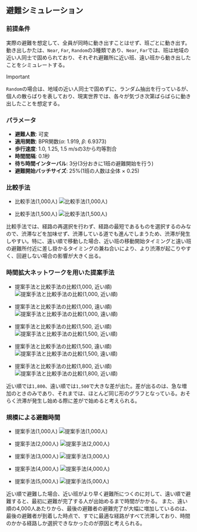 ## 避難シミュレーション

### 前提条件
実際の避難を想定して、全員が同時に動き出すことはせず、班ごとに動き出す。
動き出しかたは、`Near`, `Far`, `Random`の3種類であり、`Near`, `Far`では、班は地域の近い人同士で固められており、それぞれ避難所に近い班、遠い班から動き出したことをシミュレートする。

> [!IMPORTANT]
> `Random`の場合は、地域の近い人同士で固めずに、ランダム抽出を行っているが、個人の散らばりを表しており、現実世界では、各々が気づき次第ばらばらに動き出したことを想定する。

### パラメータ
- **避難人数**: 可変
- **適用関数**: BPR関数($\alpha$: 1.919, $\beta$: 6.9373)
- **歩行速度**: 1.0, 1.25, 1.5 m/sの3から均等割合
- **時間間隔**: 0.1秒
- **待ち時間インターバル**: 3分(3分おきに1班の避難開始を行う)
- **避難開始バッチサイズ**: 25%(1班の人数は全体 $\times$ 0.25)

### 比較手法

- 比較手法(1,000人)
    ![比較手法(1,000人)](./static/1000_simulations_length.png)

- 比較手法(1,500人)
    ![比較手法(1,500人)](./static/1500_simulations_length.png)

比較手法では、経路の再選択を行わず、経路の最短であるものを選択するのみなので、渋滞などを加味せず、渋滞している道でも進んでしまうため、渋滞が発生しやすい。特に、遠い順で移動した場合、近い班の移動開始タイミングと遠い班の避難所付近に差し掛かるタイミングの兼ね合いにより、より渋滞が起こりやすく、回避しない場合の影響が大きく出る。

### 時間拡大ネットワークを用いた提案手法

- 提案手法と比較手法の比較(1,000, 近い順)
    ![提案手法と比較手法の比較(1,000, 近い順)](./static/1000_simulations_near_compare.png)

- 提案手法と比較手法の比較(1,000, 遠い順)
    ![提案手法と比較手法の比較(1,000, 遠い順)](./static/1000_simulations_far_compare.png)

- 提案手法と比較手法の比較(1,500, 近い順)
    ![提案手法と比較手法の比較(1,500, 近い順)](./static/1500_simulations_near_compare.png)

- 提案手法と比較手法の比較(1,500, 遠い順)
    ![提案手法と比較手法の比較(1,500, 遠い順)](./static/1500_simulations_far_compare.png)

- 提案手法と比較手法の比較(1,800, 近い順)
    ![提案手法と比較手法の比較(1,800, 近い順)](./static/1800_simulations_near_compare.png)

近い順では`1,800`、遠い順では`1,500`で大きな差が出た。差が出るのは、急な増加のときのみであり、それまでは、ほとんど同じ形のグラフとなっている。おそらく渋滞が発生し始める際に差がで始めると考えられる。

### 規模による避難時間

- 提案手法(1,000人)
    ![提案手法(1,000人)](./static/1000_simulations.png)

- 提案手法(2,000人)
    ![提案手法(2,000人)](./static/2000_simulations.png)

- 提案手法(3,000人)
    ![提案手法(3,000人)](./static/3000_simulations.png)

- 提案手法(4,000人)
    ![提案手法(4,000人)](./static/4000_simulations.png)

- 提案手法(5,000人)
    ![提案手法(5,000人)](./static/5000_simulations.png)

近い順で避難した場合、近い班がより早く避難所につくのに対して、遠い順で避難すると、最初に避難が完了する人が出始めるまで時間がかかる。
また、遠い順の4,000人あたりから、最後の避難者の避難完了が大幅に増加しているのは、最後の避難者が到着した時点で、すでに最適な経路がすべて渋滞しており、時間のかかる経路しか選択できなかったのが原因と考えられる。